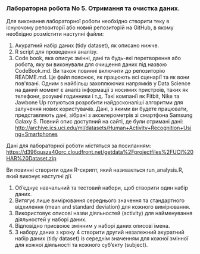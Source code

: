 ### Лабораторна робота No 5. Отримання та очистка даних.

Для виконання лабораторної роботи необхідно створити теку в існуючому
репозиторії або новий репозиторій на GitHub, в якому необхідно розмістити
наступні файли:

1. Акуратний набір даних (tidy dataset), як описано нижче.
2. R script для проведення аналізу.
3. Code book, яка описує змінні, дані та будь-які перетворення або робота, яку
ви виконували для очищення даних під назвою CodeBook.md.
Ви також повинні включити до репозиторію README.md. Це файл пояснює, як
працюють всі сценарії та як вони пов'язані.
Одним з найбільш захоплюючих напрямків у Data Science на даний момент є
аналіз інформації з носимих пристроїв, таких як телефони, розумні годинники і
т.д. Такі компанії як Fitbit, Nike та Jawbone Up готуються розробити
найдосконаліші алгоритми для залучення нових користувачів. Дані, з якими ви
будете працювати, представляють дані, зібрані з акселерометрів зі смартфона
Samsung Galaxy S. Повний опис доступний на сайті, де були отримані дані:
http://archive.ics.uci.edu/ml/datasets/Human+Activity+Recognition+Using+Smartphones

Дані для лабораторної роботи містяться за посиланням:
https://d396qusza40orc.cloudfront.net/getdata%2Fprojectfiles%2FUCI%20HAR%20Dataset.zip

Ви повинні створити один R-скрипт, який називається run_analysis.R, який
виконує наступні дії.

1. Об’єднує навчальний та тестовий набори, щоб створити один набір даних.
2. Витягує лише вимірювання середнього значення та стандартного
відхилення (mean and standard deviation) для кожного вимірювання.
3. Використовує описові назви діяльностей (activity) для найменування
діяльностей у наборі даних.
4. Відповідно присвоює змінним у наборі даних описові імена.
5. З набору даних з кроку 4 створити другий незалежний акуратний набір
даних (tidy dataset) із середнім значенням для кожної змінної для кожної
діяльності та кожного суб’єкту (subject).